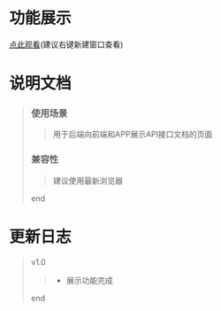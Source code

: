 # 功能展示
[点此观看](https://quiethear.github.io/showInterface/index.html "API接口文档展示")(建议右键新建窗口查看)
# 说明文档
> ### 使用场景
>> 用于后端向前端和APP展示API接口文档的页面
> ### 兼容性
>> 建议使用最新浏览器
>
> end
# 更新日志
> v1.0
>> * 展示功能完成
>
> end